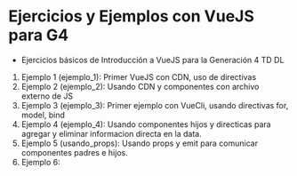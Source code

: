 # Ejercicios y Ejemplos con VueJS para G4

- Ejercicios básicos de Introducción a VueJS para la Generación 4 TD DL

1. Ejemplo 1 (ejemplo_1): Primer VueJS con CDN, uso de directivas
2. Ejemplo 2 (ejemplo_2): Usando CDN y componentes con archivo externo de JS
3. Ejemplo 3 (ejemplo_3): Primer ejemplo con VueCli, usando directivas for, model, bind
4. Ejemplo 4 (ejemplo_4): Usando componentes hijos y directicas para agregar y eliminar informacion directa en la data.
5. Ejemplo 5 (usando_props): Usando props y emit para comunicar componentes padres e hijos. 
6. Ejemplo 6: 

